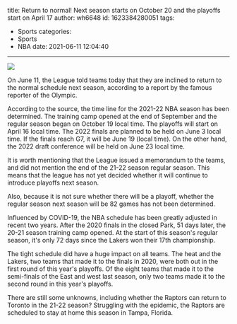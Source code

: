 title: Return to normal! Next season starts on October 20 and the playoffs start on April 17
author: wh6648
id: 1623384280051
tags: 
- Sports
categories: 
- Sports
- NBA
date: 2021-06-11 12:04:40
---
![](https://p4.itc.cn/q_70/images01/20210611/4a75c9ef76834fbcae4d07e1f6650c5f.jpeg)


On June 11, the League told teams today that they are inclined to return to the normal schedule next season, according to a report by the famous reporter of the Olympic.

According to the source, the time line for the 2021-22 NBA season has been determined. The training camp opened at the end of September and the regular season began on October 19 local time. The playoffs will start on April 16 local time. The 2022 finals are planned to be held on June 3 local time. If the finals reach G7, it will be June 19 (local time). On the other hand, the 2022 draft conference will be held on June 23 local time.

It is worth mentioning that the League issued a memorandum to the teams, and did not mention the end of the 21-22 season regular season. This means that the league has not yet decided whether it will continue to introduce playoffs next season.

Also, because it is not sure whether there will be a playoff, whether the regular season next season will be 82 games has not been determined.

Influenced by COVID-19, the NBA schedule has been greatly adjusted in recent two years. After the 2020 finals in the closed Park, 51 days later, the 20-21 season training camp opened. At the start of this season's regular season, it's only 72 days since the Lakers won their 17th championship.

The tight schedule did have a huge impact on all teams. The heat and the Lakers, two teams that made it to the finals in 2020, were both out in the first round of this year's playoffs. Of the eight teams that made it to the semi-finals of the East and west last season, only two teams made it to the second round in this year's playoffs.

There are still some unknowns, including whether the Raptors can return to Toronto in the 21-22 season? Struggling with the epidemic, the Raptors are scheduled to stay at home this season in Tampa, Florida.

